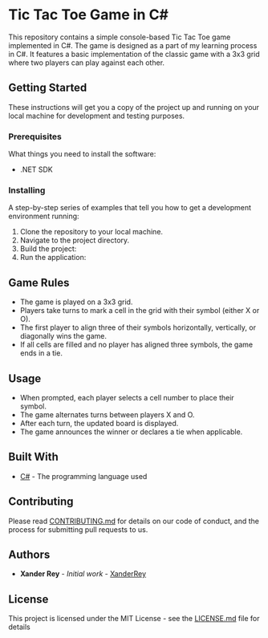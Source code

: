 # Tic Tac Toe Game in C#

This repository contains a simple console-based Tic Tac Toe game implemented in C#. The game is designed as a part of my learning process in C#. It features a basic implementation of the classic game with a 3x3 grid where two players can play against each other.

## Getting Started

These instructions will get you a copy of the project up and running on your local machine for development and testing purposes.

### Prerequisites

What things you need to install the software:

- .NET SDK

### Installing

A step-by-step series of examples that tell you how to get a development environment running:

1. Clone the repository to your local machine.
2. Navigate to the project directory.
3. Build the project:
4. Run the application:


## Game Rules

- The game is played on a 3x3 grid.
- Players take turns to mark a cell in the grid with their symbol (either X or O).
- The first player to align three of their symbols horizontally, vertically, or diagonally wins the game.
- If all cells are filled and no player has aligned three symbols, the game ends in a tie.

## Usage

- When prompted, each player selects a cell number to place their symbol.
- The game alternates turns between players X and O.
- After each turn, the updated board is displayed.
- The game announces the winner or declares a tie when applicable.

## Built With

- [C#](https://docs.microsoft.com/en-us/dotnet/csharp/) - The programming language used

## Contributing

Please read [CONTRIBUTING.md](CONTRIBUTING.md) for details on our code of conduct, and the process for submitting pull requests to us.

## Authors

- **Xander Rey** - *Initial work* - [XanderRey](https://github.com/XanderRey)


## License

This project is licensed under the MIT License - see the [LICENSE.md](LICENSE.md) file for details


